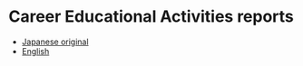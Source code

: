 # Career Educational Activities reports
- [Japanese original](./reports-en/readme.md)
- [English](./reports-en/)
